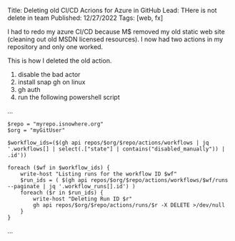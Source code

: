Title: Deleting old CI/CD Acrions for Azure in GitHub
Lead: THere is not delete in team
Published: 12/27/2022
Tags: [web, fx]

I had to redo my azure CI/CD because M$ removed my old static web site (cleaning out old MSDN licensed resources).   I now had two actions in my repository and only one worked.

This is how I deleted the old action.

1. disable the bad actor
1. install snap gh on linux
1. gh auth
1. run the following powershell script

...

    $repo = "myrepo.isnowhere.org"
    $org = "myGitUser"

    $workflow_ids=($(gh api repos/$org/$repo/actions/workflows | jq '.workflows[] | select(.["state"] | contains("disabled_manually")) | .id'))

    foreach ($wf in $workflow_ids) {
        write-host "Listing runs for the workflow ID $wf"
        $run_ids = ( $(gh api repos/$org/$repo/actions/workflows/$wf/runs --paginate | jq '.workflow_runs[].id') )
        foreach ($r in $run_ids) {
            write-host "Deleting Run ID $r"
            gh api repos/$org/$repo/actions/runs/$r -X DELETE >/dev/null
        }
    }

...
